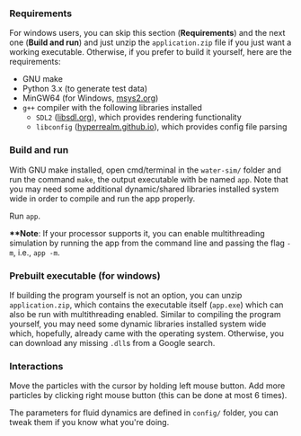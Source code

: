 ### Requirements
For windows users, you can skip this section (**Requirements**) and the next one (**Build and run**) and just unzip the `application.zip` file if you just want a working executable. Otherwise, if you prefer to build it yourself, here are the requirements:
* GNU make
* Python 3.x (to generate test data)
* MinGW64 (for Windows, [msys2.org](https://www.msys2.org/))
* `g++` compiler with the following libraries installed
  * `SDL2` ([libsdl.org](https://www.libsdl.org/)), which provides rendering functionality
  * `libconfig` ([hyperrealm.github.io](https://hyperrealm.github.io/libconfig/)), which provides config file parsing

### Build and run
With GNU make installed, open cmd/terminal in the `water-sim/` folder and run the command `make`, the output executable with be named `app`. Note that you may need some additional dynamic/shared libraries installed system wide in order to compile and run the app properly.

Run `app`.

**\*\*Note**: If your processor supports it, you can enable multithreading simulation by running the app from the command line and passing the flag `-m`, i.e., `app -m`.

### Prebuilt executable (for windows)
If building the program yourself is not an option, you can unzip `application.zip`, which contains the executable itself (`app.exe`) which can also be run with multithreading enabled. Similar to compiling the program yourself, you may need some dynamic libraries installed system wide which, hopefully, already came with the operating system. Otherwise, you can download any missing `.dll`s from a Google search.

### Interactions
Move the particles with the cursor by holding left mouse button. Add more particles by clicking right mouse button (this can be done at most 6 times).

The parameters for fluid dynamics are defined in `config/` folder, you can tweak them if you know what you're doing.
